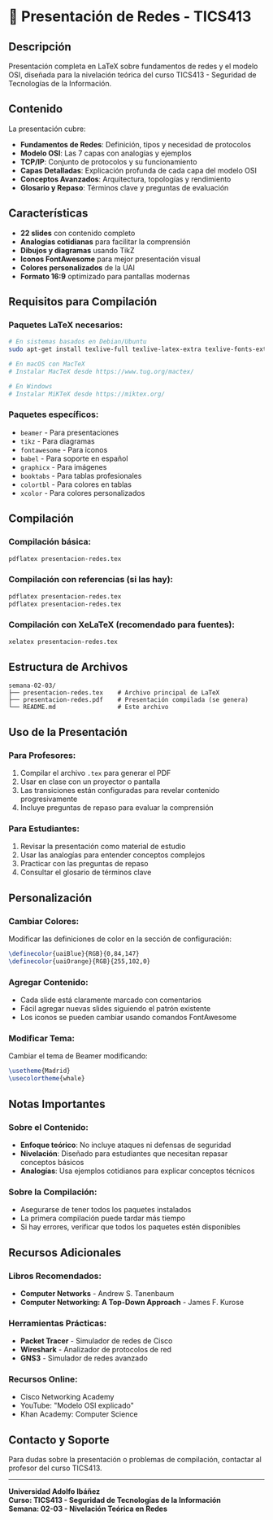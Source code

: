 # 📘 Presentación de Redes - TICS413

## Descripción
Presentación completa en LaTeX sobre fundamentos de redes y el modelo OSI, diseñada para la nivelación teórica del curso TICS413 - Seguridad de Tecnologías de la Información.

## Contenido
La presentación cubre:
- **Fundamentos de Redes**: Definición, tipos y necesidad de protocolos
- **Modelo OSI**: Las 7 capas con analogías y ejemplos
- **TCP/IP**: Conjunto de protocolos y su funcionamiento
- **Capas Detalladas**: Explicación profunda de cada capa del modelo OSI
- **Conceptos Avanzados**: Arquitectura, topologías y rendimiento
- **Glosario y Repaso**: Términos clave y preguntas de evaluación

## Características
- **22 slides** con contenido completo
- **Analogías cotidianas** para facilitar la comprensión
- **Dibujos y diagramas** usando TikZ
- **Iconos FontAwesome** para mejor presentación visual
- **Colores personalizados** de la UAI
- **Formato 16:9** optimizado para pantallas modernas

## Requisitos para Compilación

### Paquetes LaTeX necesarios:
```bash
# En sistemas basados en Debian/Ubuntu
sudo apt-get install texlive-full texlive-latex-extra texlive-fonts-extra

# En macOS con MacTeX
# Instalar MacTeX desde https://www.tug.org/mactex/

# En Windows
# Instalar MiKTeX desde https://miktex.org/
```

### Paquetes específicos:
- `beamer` - Para presentaciones
- `tikz` - Para diagramas
- `fontawesome` - Para iconos
- `babel` - Para soporte en español
- `graphicx` - Para imágenes
- `booktabs` - Para tablas profesionales
- `colortbl` - Para colores en tablas
- `xcolor` - Para colores personalizados

## Compilación

### Compilación básica:
```bash
pdflatex presentacion-redes.tex
```

### Compilación con referencias (si las hay):
```bash
pdflatex presentacion-redes.tex
pdflatex presentacion-redes.tex
```

### Compilación con XeLaTeX (recomendado para fuentes):
```bash
xelatex presentacion-redes.tex
```

## Estructura de Archivos
```
semana-02-03/
├── presentacion-redes.tex    # Archivo principal de LaTeX
├── presentacion-redes.pdf    # Presentación compilada (se genera)
└── README.md                 # Este archivo
```

## Uso de la Presentación

### Para Profesores:
1. Compilar el archivo `.tex` para generar el PDF
2. Usar en clase con un proyector o pantalla
3. Las transiciones están configuradas para revelar contenido progresivamente
4. Incluye preguntas de repaso para evaluar la comprensión

### Para Estudiantes:
1. Revisar la presentación como material de estudio
2. Usar las analogías para entender conceptos complejos
3. Practicar con las preguntas de repaso
4. Consultar el glosario de términos clave

## Personalización

### Cambiar Colores:
Modificar las definiciones de color en la sección de configuración:
```latex
\definecolor{uaiBlue}{RGB}{0,84,147}
\definecolor{uaiOrange}{RGB}{255,102,0}
```

### Agregar Contenido:
- Cada slide está claramente marcado con comentarios
- Fácil agregar nuevas slides siguiendo el patrón existente
- Los iconos se pueden cambiar usando comandos FontAwesome

### Modificar Tema:
Cambiar el tema de Beamer modificando:
```latex
\usetheme{Madrid}
\usecolortheme{whale}
```

## Notas Importantes

### Sobre el Contenido:
- **Enfoque teórico**: No incluye ataques ni defensas de seguridad
- **Nivelación**: Diseñado para estudiantes que necesitan repasar conceptos básicos
- **Analogías**: Usa ejemplos cotidianos para explicar conceptos técnicos

### Sobre la Compilación:
- Asegurarse de tener todos los paquetes instalados
- La primera compilación puede tardar más tiempo
- Si hay errores, verificar que todos los paquetes estén disponibles

## Recursos Adicionales

### Libros Recomendados:
- **Computer Networks** - Andrew S. Tanenbaum
- **Computer Networking: A Top-Down Approach** - James F. Kurose

### Herramientas Prácticas:
- **Packet Tracer** - Simulador de redes de Cisco
- **Wireshark** - Analizador de protocolos de red
- **GNS3** - Simulador de redes avanzado

### Recursos Online:
- Cisco Networking Academy
- YouTube: "Modelo OSI explicado"
- Khan Academy: Computer Science

## Contacto y Soporte
Para dudas sobre la presentación o problemas de compilación, contactar al profesor del curso TICS413.

---

**Universidad Adolfo Ibáñez**  
**Curso: TICS413 - Seguridad de Tecnologías de la Información**  
**Semana: 02-03 - Nivelación Teórica en Redes**
